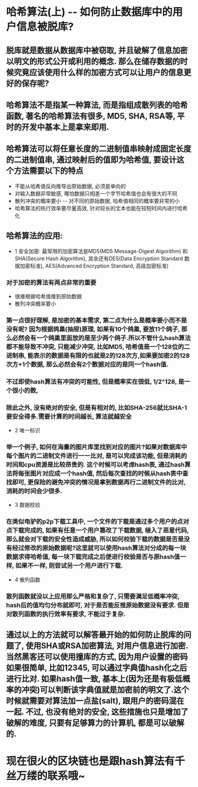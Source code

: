 # 哈希算法(上) -- 如何防止数据库中的用户信息被脱库?

## 脱库就是数据从数据库中被窃取, 并且破解了信息加密以明文的形式公开或利用的概念. 那么在储存数据的时候究竟应该使用什么样的加密方式可以让用户的信息更好的保存呢?

## 哈希算法不是指某一种算法, 而是指组成散列表的哈希函数, 著名的哈希算法有很多, MD5, SHA, RSA等, 平时的开发中基本上是拿来即用. 

## 哈希算法可以将任意长度的二进制值串映射成固定长度的二进制值串, 通过映射后的值即为哈希值, 要设计这个方法需要以下的特点
- 不能从哈希值反向推导出原始数据, 必须是单向的
- 对输入数据非常敏感, 哪怕数据只相差一个字节哈希值也会有很大的不同
- 散列冲突的概率要小 -- 对不同的原始数据, 哈希值相同的概率要非常的小
- 哈希算法的执行效率要尽量高效, 针对较长的文本也能在较短时间内进行哈希化

## 哈希算法的应用:
- 1 安全加密: 最常用的加密算法是MD5(MD5 Message-Digest Algorithm) 和 SHA(Secure Hash Algorithm), 其余还有DES(Data Encryption Standard 数据加密标准), AES(Advanced Encryption Standard, 高级加密标准)
### 对于加密的算法有两点非常的重要
- 很难根据哈希值推到原始数据
- 散列冲突概率要小

### 第一点很好理解, 是加密的基本需求, 第二点为什么是概率要小而不是没有呢? 因为根据鸽巢(抽屉)原理, 如果有10个鸽巢, 要放11个鸽子, 那么必然会有一个鸽巢里面放的是至少两个鸽子.所以不管什么hash算法都不能导致不冲突, 只能减少冲突, 比如MD5, 哈希值是一个128位的二进制串, 能表示的数据是有限的也就是2的128次方,如果要加密2的128次方+1个数据, 那么必然会有2个数据对应的是同一个hash值.

### 不过即使hash算法有冲突的可能性, 但是概率实在很低, 1/2^128, 是一个很小的数,

### 除此之外, 没有绝对的安全, 但是有相对的, 比如SHA-256就比SHA-1要安全得多.需要计算的时间越长, 算法就越安全

- 2 唯一标识

### 举一个例子, 如何在海量的图片库里找到对应的图片?如果对数据库中每个图片的二进制文件进行一一比对, 是可以完成该功能, 但是消耗的时间和cpu资源是比较昂贵的. 这个时候可以考虑hash表, 通过hash算法将每张图片对应成一个hash值, 然后每次查找的时候从hash表中查找即可, 更保险的避免冲突的情况是拿到数据再行二进制文件的比对, 消耗的时间会少很多.

- 3 数据校验

### 在类似电驴的p2p下载工具中, 一个文件的下载是通过多个用户的点对点下载完成的, 如果有任意一个用户篡改了下载数据, 植入了恶意代码, 那么就会对下载的安全性造成威胁, 所以如何校验下载的数据是否是没有经过修改的原始数据呢?这里就可以使用hash算法对分成的每一块数据求得哈希值, 每一块下载完成之后便进行校验是否与原hash值一样, 如果不一样, 则尝试另一个用户进行下载. 

- 4 散列函数

### 散列函数就没以上应用那么严格和复杂了, 只需要满足低概率冲突, hash后的值均匀分布就即可, 对于是否能反推原始数据没有要求. 但是对散列函数的执行效率有要求, 不能过于复杂.

## 通过以上的方法就可以解答最开始的如何防止脱库的问题了, 使用SHA或RSA加密算法, 对用户信息进行加密. 当然黑客还可以使用撞库的方式, 因为用户设置的密码如果很简单, 比如12345, 可以通过字典值hash化之后进行比对. 如果hash值一致, 基本上(因为还是有极低概率的冲突)可以判断该字典值就是加密前的明文了.这个时候就需要对算法加一点盐(salt), 跟用户的密码混在一起. 不过, 也没有绝对的安全, 这些措施也只是增加了破解的难度, 只要有足够算力的计算机, 都是可以破解的.
# 现在很火的区块链也是跟hash算法有千丝万缕的联系哦~
